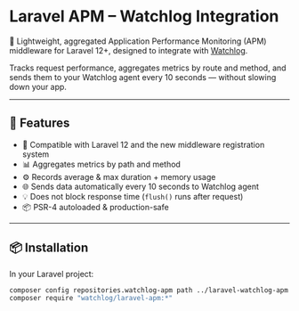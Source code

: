 # Laravel APM – Watchlog Integration

🎯 Lightweight, aggregated Application Performance Monitoring (APM) middleware for Laravel 12+, designed to integrate with [Watchlog](https://watchlog.io).

Tracks request performance, aggregates metrics by route and method, and sends them to your Watchlog agent every 10 seconds — without slowing down your app.

---

## 🚀 Features

- 🔧 Compatible with Laravel 12 and the new middleware registration system
- 📊 Aggregates metrics by path and method
- ⚙️ Records average & max duration + memory usage
- 🌐 Sends data automatically every 10 seconds to Watchlog agent
- 💡 Does not block response time (`flush()` runs after request)
- 📦 PSR-4 autoloaded & production-safe

---

## 📦 Installation

In your Laravel project:

```bash
composer config repositories.watchlog-apm path ../laravel-watchlog-apm
composer require "watchlog/laravel-apm:*"

